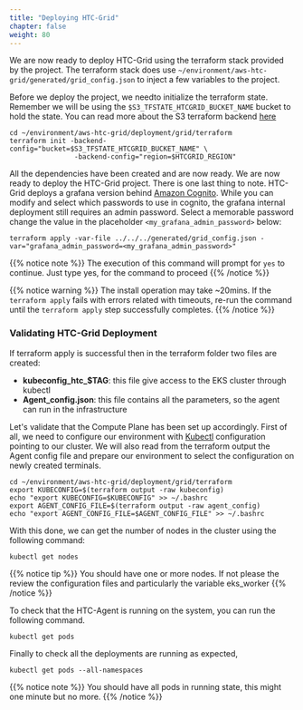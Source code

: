 ```yaml
---
title: "Deploying HTC-Grid"
chapter: false
weight: 80
---
```


We are now ready to deploy HTC-Grid using the terraform stack provided by the project. The terraform stack does use `~/environment/aws-htc-grid/generated/grid_config.json` to inject a few variables to the project.

Before we deploy the project, we needto initialize the terraform state. Remember we will be using the `$S3_TFSTATE_HTCGRID_BUCKET_NAME` bucket to hold the state. You can read more about the S3 terraform backend [here](https://www.terraform.io/docs/language/settings/backends/s3.html)

```
cd ~/environment/aws-htc-grid/deployment/grid/terraform
terraform init -backend-config="bucket=$S3_TFSTATE_HTCGRID_BUCKET_NAME" \
                -backend-config="region=$HTCGRID_REGION"
```

All the dependencies have been created and are now ready. We are now ready to deploy the HTC-Grid project. There is one last thing to note. HTC-Grid deploys a grafana version behind [Amazon Cognito](https://aws.amazon.com/cognito/). While you can modify and select which passwords to use in cognito, the grafana internal deployment still requires an admin password. Select a memorable password change the value in the placeholder `<my_grafana_admin_password>` below:

```
terraform apply -var-file ../../../generated/grid_config.json -var="grafana_admin_password=<my_grafana_admin_password>"
```

{{% notice note %}}
The execution of this command will prompt for `yes` to continue. Just type yes, for the command to proceed
{{% /notice %}}

{{% notice warning %}}
The install operation may take ~20mins. If the `terraform apply` fails with errors related with timeouts, re-run the command until the `terraform apply` step successfully completes. 
{{% /notice %}}

### Validating HTC-Grid Deployment

If terraform apply is successful then in the terraform folder two files are created:

* **kubeconfig_htc_$TAG**: this file give access to the EKS cluster through kubectl 
* **Agent_config.json**: this file contains all the parameters, so the agent can run in the infrastructure

Let's validate that the Compute Plane has been set up accordingly. First of all, we need to configure our environment with [Kubectl](https://kubernetes.io/docs/tasks/tools/) configuration pointing to our cluster. We will also read from the terraform output the Agent config file and prepare our environment to select the configuration on newly created terminals.

  ```
  cd ~/environment/aws-htc-grid/deployment/grid/terraform
  export KUBECONFIG=$(terraform output -raw kubeconfig)
  echo "export KUBECONFIG=$KUBECONFIG" >> ~/.bashrc
  export AGENT_CONFIG_FILE=$(terraform output -raw agent_config)
  echo "export AGENT_CONFIG_FILE=$AGENT_CONFIG_FILE" >> ~/.bashrc
  ```

With this done, we can get the number of nodes in the cluster using the following command:

  ```
  kubectl get nodes
  ```

{{% notice tip %}}
You should have one or more nodes. If not please the review the configuration files and particularly the variable eks_worker
{{% /notice %}}

To check that the HTC-Agent is running on the system, you can run the following command.

  ```
  kubectl get pods
  ```

Finally to check all the deployments are running as expected, 

  ```
  kubectl get pods --all-namespaces
  ```

{{% notice note %}}
You should have all pods in running state, this might one minute but no more.
{{% /notice %}}


